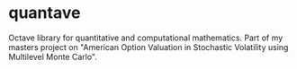 # quantave
Octave library for quantitative and computational mathematics.
Part of my masters project on "American Option Valuation in Stochastic Volatility using Multilevel Monte Carlo".
